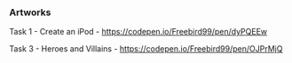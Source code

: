 
### Artworks

Task 1 - Create an iPod - 
https://codepen.io/Freebird99/pen/dyPQEEw


Task 3 - Heroes and Villains - https://codepen.io/Freebird99/pen/OJPrMjQ
 
